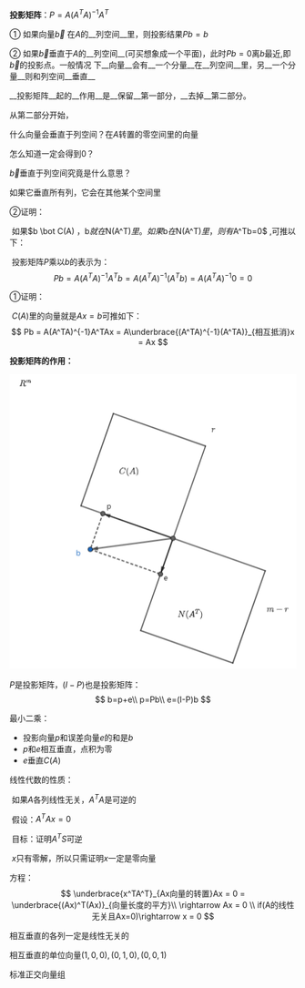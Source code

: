 __投影矩阵__：$P=A(A^TA)^{-1}A^T$ 

① 如果向量$\vec{b}$ 在$A$的__列空间__里，则投影结果$Pb=b$ 

② 如果$\vec{b}$垂直于$A$的__列空间__(可买想象成一个平面)，此时$Pb=0$离$b$最近,即$\vec{b}$的投影点。一般情况 下__向量__会有__一个分量__在__列空间__里，另__一个分量__则和列空间__垂直__ 

__投影矩阵__起的__作用__是__保留__第一部分，__去掉__第二部分。



从第二部分开始，

什么向量会垂直于列空间？在$A$转置的零空间里的向量

怎么知道一定会得到0？

$\vec{b}$垂直于列空间究竟是什么意思？

如果它垂直所有列，它会在其他某个空间里



②证明：

​	如果$b \bot C(A) $，$b$就在$N(A^T)$里。如果$b$在$N(A^T)$里，则有$A^Tb=0$ ,可推以下：

​	投影矩阵$P$乘以$b$的表示为：
$$
Pb = A(A^TA)^{-1}A^Tb = A(A^TA)^{-1}(A^Tb) = A(A^TA)^{-1}0 = 0
$$

①证明：

​	$C(A)$里的向量就是$Ax=b$可推如下：
$$
Pb = A(A^TA)^{-1}A^TAx = A\underbrace{(A^TA)^{-1}(A^TA)}_{相互抵消}x = Ax
$$



__投影矩阵的作用：__  

![行空间](.\imgs\16_1.png)

$P$是投影矩阵，$(I-P)$也是投影矩阵：
$$
b=p+e\\
p=Pb\\
e=(I-P)b
$$



最小二乘：

- 投影向量$p$和误差向量$e$的和是$b$ 
- $p$和$e$相互垂直，点积为零
- $e$垂直$C(A)$ 



线性代数的性质：

​	如果$A$各列线性无关，$A^TA$是可逆的

​	假设：$A^TAx=0​$ 

​	目标：证明$A^TS$可逆

​	$x$只有零解，所以只需证明$x$一定是零向量



方程：
$$
\underbrace{x^TA^T}_{Ax向量的转置}Ax = 0 = \underbrace{(Ax)^T(Ax)}_{向量长度的平方}\\
\rightarrow Ax = 0 \\
if(A的线性无关且Ax=0)\rightarrow x = 0
$$

相互垂直的各列一定是线性无关的

相互垂直的单位向量$(1,0,0),(0,1,0),(0,0,1)$

标准正交向量组